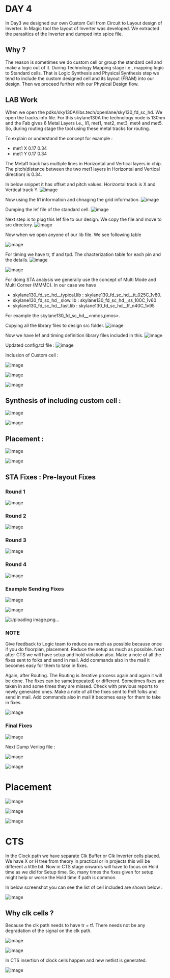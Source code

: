 
# DAY 4

In Day3 we designed our own Custom Cell from Circuit to Layout design of Inverter. In Magic tool the layout of Inverter was developed. We extracted the parasitics of the Inverter and dumped into spice file. 

## Why ?
The reason is sometimes we do custom cell or group the standard cell and make a logic out of it. During Technology Mapping stage i.e., mapping logic to Standard cells. That is Logic Synthesis and Physical Synthesis step we tend to include the custom designed cell and its layout (FRAM) into our design. Then we proceed further with our Physical Design flow. 

## LAB Work
When we open the pdks/sky130A/libs.tech/openlane/sky130_fd_sc_hd. We open the tracks.info file. For this skylane130A the technology node is 130nm and the Fab gives 6 Metal Layers i.e., li1, met1, met2, met3, met4 and met5. So, during routing stage the tool using these metal tracks for routing. 

To explain or understand the concept for example : 
- met1 X 0.17 0.34
- met1 Y 0.17 0.34

The Metal1 track has multiple lines in Horizontal and Vertical layers in chip. The pitch(distance between the two met1 layers in Horizontal and Vertical direction) is 0.34. 

In below snippet it has offset and pitch values. Horizontal track is X and Vertical track Y. 
![image](https://github.com/user-attachments/assets/4d38c0e1-95c1-4d57-97a0-ae1103e7769e)

Now using the li1 information and chnaging the grid information.
![image](https://github.com/user-attachments/assets/ad4a2e0a-d67c-4533-ba65-5723b5f73660)

Dumping the lef file of the standard cell.
![image](https://github.com/user-attachments/assets/50602810-0ea0-410f-931d-7df0de29860a)

Next step is to plug this lef file to our design. We copy the file and move to src directory.
![image](https://github.com/user-attachments/assets/d902ae67-80e9-4e05-9894-7a7ef3924ae0)

Now when we open anyone of our lib file. We see following table 

![image](https://github.com/user-attachments/assets/52ec44bf-eb3c-4496-8705-e0da637afec0)

For timing we have tr, tf and tpd. The chacterization table for each pin and the details.
![image](https://github.com/user-attachments/assets/08f67436-4534-4157-81a8-7fe87e9a973d)

![image](https://github.com/user-attachments/assets/14d36827-2a18-4060-ae96-5db5d4f95410)

For doing STA analysis we generally use the concept of Multi Mode and Multi Corner (MMMC). In our case we have
- skylane130_fd_sc_hd__typical.lib : skylane130_fd_sc_hd__tt_025C_1v80. 
- skylane130_fd_sc_hd__slow.lib  : skylane130_fd_sc_hd__ss_100C_1v60
- skylane130_fd_sc_hd__fast.lib  : skylane130_fd_sc_hd__ff_n40C_1v95

For example the skylane130_fd_sc_hd__<nmos,pmos>_<temp>_<voltage>. 

Copying all the library files to design src folder. 
![image](https://github.com/user-attachments/assets/7ee6eb07-2d51-4bcc-a851-233c97833577)

Now we have lef and timing definition library files included in this.
![image](https://github.com/user-attachments/assets/43ca6a13-4519-4054-86bb-b94a45321ca1)

Updated config.tcl file : 
![image](https://github.com/user-attachments/assets/5e3df8cb-8c70-426b-8aed-fbe35839d161)

Inclusion of Custom cell : 

![image](https://github.com/user-attachments/assets/afd02c3e-eb3c-4029-9626-c490ee2505f2)

![image](https://github.com/user-attachments/assets/031bc3c7-1cf9-4c93-9395-f92cdefc116a)

![image](https://github.com/user-attachments/assets/fb5aa944-2e80-42dc-a692-ac52c872359e)

## Synthesis of including custom cell : 

![image](https://github.com/user-attachments/assets/44cd860f-4e7a-4c54-a9c5-c7e0ad5dcf05)

![image](https://github.com/user-attachments/assets/9d1bf3eb-9391-4a59-8950-74b72d7317c9)

## Placement : 

![image](https://github.com/user-attachments/assets/ee704859-b096-4ad5-a39b-850d8d65f1b4)

![image](https://github.com/user-attachments/assets/6fc1dc7c-392d-41bc-82f6-4b2f4912f80f)

## STA Fixes : Pre-layout Fixes 

### Round 1

![image](https://github.com/user-attachments/assets/1942dd29-9f06-47a9-99c6-1ae264e69795)

### Round 2

![image](https://github.com/user-attachments/assets/9de76430-7fd2-4c46-a83d-3c5fb49fb2c5)

### Round 3

![image](https://github.com/user-attachments/assets/357f3b30-0a92-47ca-92b1-1c61faaaea94)

### Round 4

![image](https://github.com/user-attachments/assets/d77de7f0-1719-473c-bffc-53388e623942)

### Example Sending Fixes

![image](https://github.com/user-attachments/assets/db2a417a-5913-4383-9a36-a3be5838b89d)

![image](https://github.com/user-attachments/assets/32f0a8b1-6d7a-4214-9156-d45273a2a842)

![Uploading image.png…]()


### NOTE 

Give feedback to Logic team to reduce as much as possible because once if you do floorplan, placement. Reduce the setup as much as possible. Next after CTS we will have setup and hold violation also. Make a note of all the fixes sent to folks and send in mail. Add commands also in the mail it becomes easy for them to take in fixes. 

Again, after Routing. The Routing is iterative process again and again it will be done. The fixes can be same(repeated) or different. Sometimes fixes are taken in and some times they are missed. Check with previous reports to newly generated ones. Make a note of all the fixes sent to PnR folks and send in mail. Add commands also in mail it becomes easy for them to take in fixes.  

![image](https://github.com/user-attachments/assets/cadd1cfe-637b-443e-9590-57d9269f4c51)

### Final Fixes

![image](https://github.com/user-attachments/assets/ed8e6846-acfa-4da6-806b-22264af4c9b7)

Next Dump Verilog file : 

![image](https://github.com/user-attachments/assets/54e63e03-2f45-4ed0-82a2-d70626513c20)

![image](https://github.com/user-attachments/assets/406bc012-c879-4623-8839-9a32f41bb2c5)

# Placement 

![image](https://github.com/user-attachments/assets/18eadf10-c2ba-45ee-be5d-c25da2e920a5)

![image](https://github.com/user-attachments/assets/1046bc84-4349-4417-9a5c-87db95eac05b)

![image](https://github.com/user-attachments/assets/41ed189d-eb98-41a6-8328-2897c77e3869)

# CTS 

In the Clock path we have separate Clk Buffer or Clk Inverter cells placed. We have X or H tree from theory in practical or in projects this will be different a little bit. Now in CTS stage onwards will have to focus on Hold time as we did for Setup time. So, many times the fixes given for setup might help or worse the Hold time if path is common. 

In below screenshot you can see the list of cell included are shown below : 

![image](https://github.com/user-attachments/assets/dcc36b75-4b07-41f2-8c37-d475f0eb6bfd)

## Why clk cells ?

Because the clk path needs to have tr = tf.  There needs not be any degradation of the signal on the clk path. 

![image](https://github.com/user-attachments/assets/bdeda28c-95ec-43de-8630-fb785272be6b)

![image](https://github.com/user-attachments/assets/3626bd38-d87f-4983-b27a-169226ef7591)

In CTS insertion of clock cells happen and new netlist is generated. 

![image](https://github.com/user-attachments/assets/512af50f-8016-40ad-875f-7a64abf46371)
